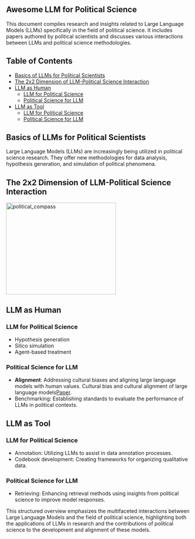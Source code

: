 ## Awesome LLM for Political Science

This document compiles research and insights related to Large Language Models (LLMs) specifically in the field of political science. It includes papers authored by political scientists and discusses various interactions between LLMs and political science methodologies.

## Table of Contents

- [Basics of LLMs for Political Scientists](#Basics-of-LLMs-for-political-scientists)
- [The 2x2 Dimension of LLM-Political Science Interaction](#The-2x2-Dimension-of-LLM-Political-Science-Interaction)
- [LLM as Human](#LLM-as-Human)
  - [LLM for Political Science](#LLM-for-political-science)
  - [Political Science for LLM](#Political-science-for-LLM)
- [LLM as Tool](#LLM-as-Tool)
  - [LLM for Political Science](#LLM-for-political-science-tool)
  - [Political Science for LLM](#Political-science-for-LLM-tool)

## Basics of LLMs for Political Scientists

Large Language Models (LLMs) are increasingly being utilized in political science research. They offer new methodologies for data analysis, hypothesis generation, and simulation of political phenomena.

## The 2x2 Dimension of LLM-Political Science Interaction

<img src="https://github.com/user-attachments/assets/224bb377-e88f-4c7e-919a-02e6ffe09ddc" alt="political_compass" width="300" height="250">

## LLM as Human

### LLM for Political Science
- Hypothesis generation
- Silico simulation
- Agent-based treatment

### Political Science for LLM
- **Alignment**: Addressing cultural biases and aligning large language models with human values.
Cultural bias and cultural alignment of large language models[Paper](https://doi.org/10.1093/pnasnexus/pgae346).
- Benchmarking: Establishing standards to evaluate the performance of LLMs in political contexts.

## LLM as Tool

### LLM for Political Science
- Annotation: Utilizing LLMs to assist in data annotation processes.
- Codebook development: Creating frameworks for organizing qualitative data.

### Political Science for LLM
- Retrieving: Enhancing retrieval methods using insights from political science to improve model responses.

This structured overview emphasizes the multifaceted interactions between Large Language Models and the field of political science, highlighting both the applications of LLMs in research and the contributions of political science to the development and alignment of these models.
